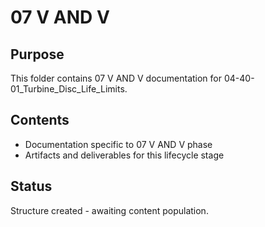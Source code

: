 # 07 V AND V

## Purpose
This folder contains 07 V AND V documentation for 04-40-01_Turbine_Disc_Life_Limits.

## Contents
- Documentation specific to 07 V AND V phase
- Artifacts and deliverables for this lifecycle stage

## Status
Structure created - awaiting content population.
